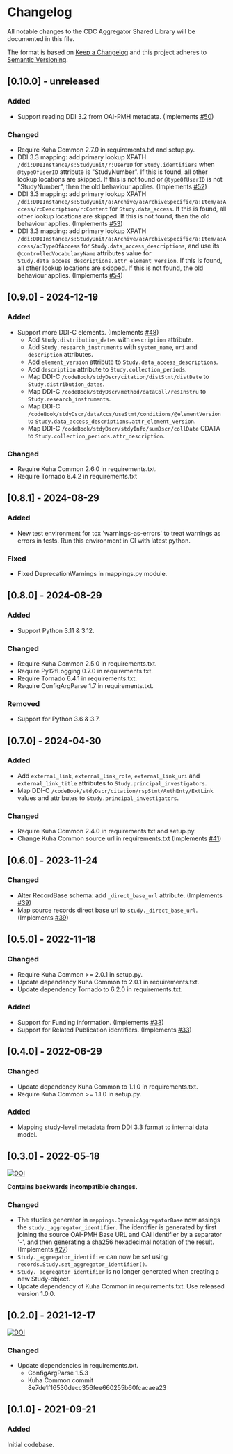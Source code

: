 # Changelog

All notable changes to the CDC Aggregator Shared Library will be documented in this file.

The format is based on [Keep a Changelog](http://keepachangelog.com/en/1.0.0/) and this project adheres to [Semantic Versioning](http://semver.org/spec/v2.0.0.html).


## [0.10.0] - unreleased

### Added

- Support reading DDI 3.2 from OAI-PMH metadata. (Implements
  [#50](https://github.com/cessda/cessda.cdc.aggregator.shared-library/issues/50))

### Changed

- Require Kuha Common 2.7.0 in requirements.txt and setup.py.
- DDI 3.3 mapping: add primary lookup XPATH
  `/ddi:DDIInstance/s:StudyUnit/r:UserID` for `Study.identifiers` when
  `@typeOfUserID` attribute is "StudyNumber". If this is found, all
  other lookup locations are skipped. If this is not found or
  `@typeOfUserID` is not "StudyNumber", then the old behaviour
  applies. (Implements
  [#52](https://github.com/cessda/cessda.cdc.aggregator.shared-library/issues/52))
- DDI 3.3 mapping: add primary lookup XPATH
  `/ddi:DDIInstance/s:StudyUnit/a:Archive/a:ArchiveSpecific/a:Item/a:Access/r:Description/r:Content`
  for `Study.data_access`. If this is found, all other lookup
  locations are skipped. If this is not found, then the old behaviour
  applies. (Implements
  [#53](https://github.com/cessda/cessda.cdc.aggregator.shared-library/issues/53))
- DDI 3.3 mapping: add primary lookup XPATH
  `/ddi:DDIInstance/s:StudyUnit/a:Archive/a:ArchiveSpecific/a:Item/a:Access/a:TypeOfAccess`
  for `Study.data_access_descriptions`, and use its
  `@controlledVocabularyName` attributes value for
  `Study.data_access_descriptions.attr_element_version`. If this is
  found, all other lookup locations are skipped. If this is not found,
  the old behaviour applies. (Implements
  [#54](https://github.com/cessda/cessda.cdc.aggregator.shared-library/issues/54))


## [0.9.0] - 2024-12-19

### Added

- Support more DDI-C elements. (Implements
  [#48](https://github.com/cessda/cessda.cdc.aggregator.shared-library/issues/48))
  - Add `Study.distribution_dates` with `description` attribute.
  - Add `Study.research_instruments` with `system_name`, `uri` and
    `description` attributes.
  - Add `element_version` attribute to `Study.data_access_descriptions`.
  - Add `description` attribute to `Study.collection_periods`.
  - Map DDI-C `/codeBook/stdyDscr/citation/distStmt/distDate` to
    `Study.distribution_dates`.
  - Map DDI-C `/codeBook/stdyDscr/method/dataColl/resInstru` to
    `Study.research_instruments`.
  - Map DDI-C
    `/codeBook/stdyDscr/dataAccs/useStmt/conditions/@elementVersion`
    to `Study.data_access_descriptions.attr_element_version`.
  - Map DDI-C `/codeBook/stdyDscr/stdyInfo/sumDscr/collDate` CDATA to
    `Study.collection_periods.attr_description`.

### Changed

- Require Kuha Common 2.6.0 in requirements.txt.
- Require Tornado 6.4.2 in requirements.txt


## [0.8.1] - 2024-08-29

### Added

- New test environment for tox 'warnings-as-errors' to treat warnings
  as errors in tests. Run this environment in CI with latest python.

### Fixed

- Fixed DeprecationWarnings in mappings.py module.


## [0.8.0] - 2024-08-29

### Added

- Support Python 3.11 & 3.12.

### Changed

- Require Kuha Common 2.5.0 in requirements.txt.
- Require Py12fLogging 0.7.0 in requirements.txt.
- Require Tornado 6.4.1 in requirements.txt.
- Require ConfigArgParse 1.7 in requirements.txt.

### Removed

- Support for Python 3.6 & 3.7.


## [0.7.0] - 2024-04-30

### Added

- Add `external_link`, `external_link_role`, `external_link_uri` and
  `external_link_title` attributes to `Study.principal_investigators`.
- Map DDI-C `/codeBook/stdyDscr/citation/rspStmt/AuthEnty/ExtLink`
  values and attributes to `Study.principal_investigators`.

### Changed

- Require Kuha Common 2.4.0 in requirements.txt and setup.py.
- Change Kuha Common source url in requirements.txt (Implements
  [#41](https://github.com/cessda/cessda.cdc.aggregator.shared-library/issues/41))


## [0.6.0] - 2023-11-24

### Changed

- Alter RecordBase schema: add `_direct_base_url` attribute. (Implements
  [#39](https://github.com/cessda/cessda.cdc.aggregator.shared-library/issues/39))
- Map source records direct base url to `study._direct_base_url`. (Implements
  [#39](https://github.com/cessda/cessda.cdc.aggregator.shared-library/issues/39))


## [0.5.0] - 2022-11-18

### Changed

- Require Kuha Common >= 2.0.1 in setup.py.
- Update dependency Kuha Common to 2.0.1 in requirements.txt.
- Update dependency Tornado to 6.2.0 in requirements.txt.

### Added

- Support for Funding information. (Implements
  [#33](https://bitbucket.org/cessda/cessda.cdc.aggregator.shared-library/issues/33))
- Support for Related Publication identifiers. (Implements
  [#33](https://bitbucket.org/cessda/cessda.cdc.aggregator.shared-library/issues/33))


## [0.4.0] - 2022-06-29

### Changed

- Update dependency Kuha Common to 1.1.0 in requirements.txt.
- Require Kuha Common >= 1.1.0 in setup.py.

### Added

- Mapping study-level metadata from DDI 3.3 format to internal data
  model.


## [0.3.0] - 2022-05-18
[![DOI](https://zenodo.org/badge/DOI/10.5281/zenodo.6577777.svg)](https://doi.org/10.5281/zenodo.6577777)

**Contains backwards incompatible changes.**

### Changed

- The studies generator in `mappings.DynamicAggregatorBase` now assings
  the `study._aggregator_identifier`. The identifier is generated by
  first joining the source OAI-PMH Base URL and OAI Identifier by a
  separator '-', and then generating a sha256 hexadecimal notation of
  the result. (Implements [#27](https://bitbucket.org/cessda/cessda.cdc.aggregator.shared-library/issues/27))
- `Study._aggregator_identifier` can now be set using
  `records.Study.set_aggregator_identifier()`.
- `Study._aggregator_identifier` is no longer generated when creating a new
  Study-object.
- Update dependency of Kuha Common in requirements.txt. Use released
  version 1.0.0.


## [0.2.0] - 2021-12-17
[![DOI](https://zenodo.org/badge/DOI/10.5281/zenodo.5779958.svg)](https://doi.org/10.5281/zenodo.5779958)

### Changed

- Update dependencies in requirements.txt.
  - ConfigArgParse 1.5.3
  - Kuha Common commit 8e7de1f16530decc356fee660255b60fcacaea23


## [0.1.0] - 2021-09-21

### Added

Initial codebase.
